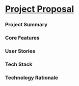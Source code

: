 # [Project Proposal](https://youtu.be/xvFZjo5PgG0?si=NzO9861nmCzVa7-U)

### Project Summary

### Core Features

### User Stories

### Tech Stack

### Technology Rationale 
